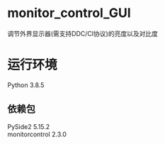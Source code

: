 # monitor_control_GUI
调节外界显示器(需支持DDC/CI协议)的亮度以及对比度

# 运行环境
Python 3.8.5
## 依赖包
PySide2            5.15.2<br>
monitorcontrol     2.3.0
